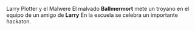 Larry Plotter y el Malwere
El malvado **Ballmermort** mete un troyano en el equipo de un amigo de **Larry** 
En la escuela se celebra un importante hackaton.

